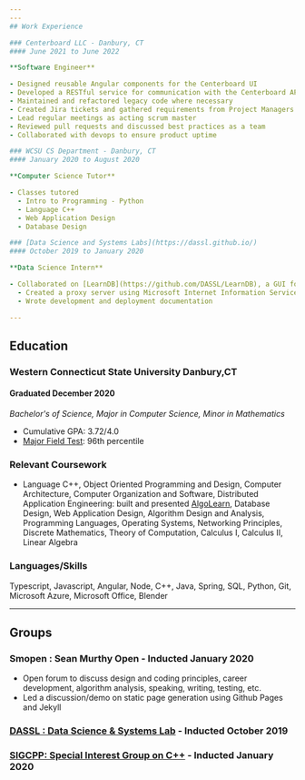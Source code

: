 ```yaml
---
---
## Work Experience

### Centerboard LLC - Danbury, CT 
#### June 2021 to June 2022

**Software Engineer**

- Designed reusable Angular components for the Centerboard UI
- Developed a RESTful service for communication with the Centerboard API
- Maintained and refactored legacy code where necessary
- Created Jira tickets and gathered requirements from Project Managers
- Lead regular meetings as acting scrum master
- Reviewed pull requests and discussed best practices as a team
- Collaborated with devops to ensure product uptime

### WCSU CS Department - Danbury, CT 
#### January 2020 to August 2020

**Computer Science Tutor**

- Classes tutored
  - Intro to Programming - Python
  - Language C++
  - Web Application Design
  - Database Design

### [Data Science and Systems Labs](https://dassl.github.io/) 
#### October 2019 to January 2020

**Data Science Intern**

- Collaborated on [LearnDB](https://github.com/DASSL/LearnDB), a GUI for any PostgreSQL database.
  - Created a proxy server using Microsoft Internet Information Services
  - Wrote development and deployment documentation

---
```


## Education

### Western Connecticut State University Danbury,CT 
#### Graduated December 2020

_Bachelor's of Science, Major in Computer Science, Minor in Mathematics_

- Cumulative GPA: 3.72/4.0
- [Major Field Test](https://www.ets.org/mft/about/content/computer_science): 96th percentile

### Relevant Coursework

- Language C++, Object Oriented Programming and Design, Computer Architecture, Computer Organization and Software, Distributed Application Engineering: built and presented [AlgoLearn](https://github.com/AlgoLearnWCSU/AlgoLearn), Database Design, Web Application Design, Algorithm Design and Analysis, Programming Languages, Operating Systems, Networking Principles, Discrete Mathematics, Theory of Computation, Calculus I, Calculus II, Linear Algebra

### Languages/Skills

Typescript, Javascript, Angular, Node, C++, Java, Spring, SQL, Python, Git, Microsoft Azure, Microsoft Office, Blender

---

## Groups

### Smopen : Sean Murthy Open - Inducted January 2020

- Open forum to discuss design and coding principles, career development, algorithm analysis, speaking, writing, testing, etc.
- Led a discussion/demo on static page generation using Github Pages and Jekyll

### [DASSL : Data Science & Systems Lab](https://dassl.github.io/) - Inducted October 2019

### [SIGCPP: Special Interest Group on C++](http://sigcpp.github.io) - Inducted January 2020
